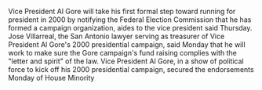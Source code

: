 Vice President Al Gore will take his first formal step toward running for president in 2000 by notifying the Federal Election Commission that he has formed a campaign organization, aides to the vice president said Thursday.
Jose Villarreal, the San Antonio lawyer serving as treasurer of Vice President Al Gore's 2000 presidential campaign, said Monday that he will work to make sure the Gore campaign's fund raising complies with the "letter and spirit" of the law.
Vice President Al Gore, in a show of political force to kick off his 2000 presidential campaign, secured the endorsements Monday of House Minority
